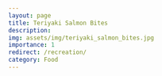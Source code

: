```yaml
---
layout: page
title: Teriyaki Salmon Bites
description:
img: assets/img/teriyaki_salmon_bites.jpg
importance: 1
redirect: /recreation/
category: Food
---
```

